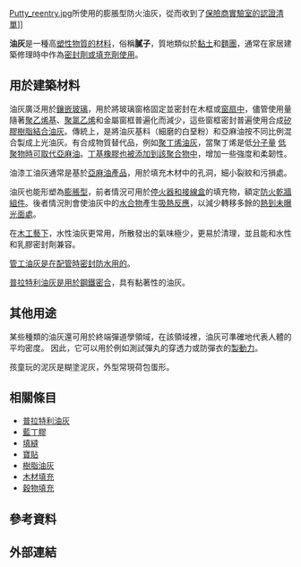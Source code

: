 [Putty_reentry.jpg](https://zh.wikipedia.org/wiki/File:Putty_reentry.jpg "fig:Putty_reentry.jpg")所使用的膨脹型防火油灰，從而收到了[保險商實驗室的](https://zh.wikipedia.org/wiki/保險商實驗室 "wikilink")[認證清單](https://zh.wikipedia.org/wiki/認證清單 "wikilink")\]\]

**油灰**是一種高[塑性物質的材料](https://zh.wikipedia.org/wiki/塑性 "wikilink")，俗稱**膩子**，質地類似於[黏土](../Page/黏土.md "wikilink")和[麵團](https://zh.wikipedia.org/wiki/麵團 "wikilink")，通常在家居建築修理時中作為[密封劑或](https://zh.wikipedia.org/wiki/密封劑 "wikilink")[填充劑使用](https://zh.wikipedia.org/wiki/填充劑 "wikilink")。

## 用於建築材料

油灰廣泛用於[鑲嵌玻璃](https://zh.wikipedia.org/wiki/鑲嵌玻璃 "wikilink")，用於將玻璃窗格固定並密封在木框或[窗扇中](https://zh.wikipedia.org/wiki/窗扇 "wikilink")，儘管使用量隨著[聚乙烯基](https://zh.wikipedia.org/wiki/聚乙烯基 "wikilink")、[聚氯乙烯](../Page/聚氯乙烯.md "wikilink")和金屬窗框普遍化而減少，這些窗框密封普遍使用合成[矽膠](https://zh.wikipedia.org/wiki/矽膠 "wikilink")[樹脂結合油灰](https://zh.wikipedia.org/wiki/樹脂 "wikilink")。傳統上，是將油灰基料（細磨的白堊粉）和亞麻油按不同比例混合製成上光油灰。有合成物質替代品，例如[聚丁烯油灰](https://zh.wikipedia.org/wiki/聚丁烯 "wikilink")，當聚丁烯是低[分子量](../Page/分子量.md "wikilink") [低聚物時可取代](https://zh.wikipedia.org/wiki/低聚物 "wikilink")[亞麻油](https://zh.wikipedia.org/wiki/亞麻油 "wikilink")。[丁基橡膠也被添加到該聚合物中](https://zh.wikipedia.org/wiki/丁基橡膠 "wikilink")，增加一些強度和柔韌性。

油漆工油灰通常是基於[亞麻油產品](https://zh.wikipedia.org/wiki/亞麻油 "wikilink")，用於填充木材中的孔洞，細小裂紋和污損處。

油灰也能形塑為[膨脹型](https://zh.wikipedia.org/wiki/膨脹型 "wikilink")，前者情況可用於[停火器和](https://zh.wikipedia.org/wiki/停火器 "wikilink")[接線盒](../Page/接線盒.md "wikilink")的填充物，額定[防火](https://zh.wikipedia.org/wiki/防火 "wikilink")[乾牆組件](https://zh.wikipedia.org/wiki/乾牆 "wikilink")。後者情況則會使油灰中的[水合物](../Page/水合物.md "wikilink")產生[吸熱反應](https://zh.wikipedia.org/wiki/吸熱 "wikilink")，以減少轉移多餘的[熱到未曝光面處](https://zh.wikipedia.org/wiki/熱 "wikilink")。

在[木工藝下](https://zh.wikipedia.org/wiki/木工藝 "wikilink")，水性油灰更常用，所散發出的氣味極少，更易於清理，並且能和水性和乳膠密封劑兼容。

[管工油灰是在配管時密封防水用的](https://zh.wikipedia.org/wiki/管工油灰 "wikilink")。

[普拉特利油灰是用於鋼鐵密合](https://zh.wikipedia.org/wiki/普拉特利油灰 "wikilink")，具有黏著性的油灰。

## 其他用途

某些種類的油灰還可用於終端彈道學領域，在該領域裡，油灰可準確地代表人體的平均密度。 因此，它可以用於例如測試彈丸的穿透力或防彈衣的[製動力](https://zh.wikipedia.org/wiki/製動力 "wikilink")。

孩童玩的泥灰是糊塗泥灰，外型常現荷包蛋形。

## 相關條目

  - [普拉特利油灰](https://zh.wikipedia.org/wiki/普拉特利油灰 "wikilink")
  - [藍丁膠](https://zh.wikipedia.org/wiki/藍丁膠 "wikilink")
  - [填縫](https://zh.wikipedia.org/wiki/填縫 "wikilink")
  - [寶貼](../Page/寶貼.md "wikilink")
  - [樹脂油灰](https://zh.wikipedia.org/wiki/樹脂油灰 "wikilink")
  - [木材填充](https://zh.wikipedia.org/wiki/木材填充 "wikilink")
  - [穀物填充](https://zh.wikipedia.org/wiki/穀物填充 "wikilink")

## 參考資料

## 外部連結